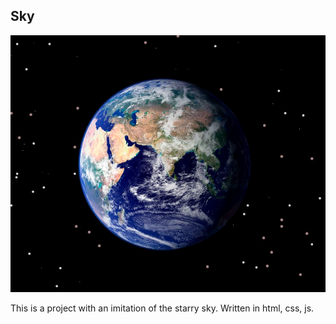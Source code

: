 ## Sky

<img src="./assets/Screenshot_1.jpg">

This is a project with an imitation of the starry sky. Written in html, css, js.
